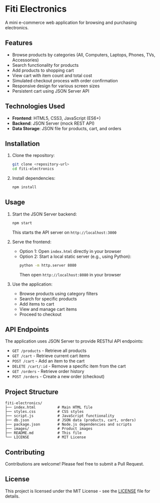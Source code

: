 # Fiti Electronics

A mini e-commerce web application for browsing and purchasing electronics.

## Features

- Browse products by categories (All, Computers, Laptops, Phones, TVs, Accessories)
- Search functionality for products
- Add products to shopping cart
- View cart with item count and total cost
- Simulated checkout process with order confirmation
- Responsive design for various screen sizes
- Persistent cart using JSON Server API

## Technologies Used

- **Frontend**: HTML5, CSS3, JavaScript (ES6+)
- **Backend**: JSON Server (mock REST API)
- **Data Storage**: JSON file for products, cart, and orders

## Installation

1. Clone the repository:
   ```bash
   git clone <repository-url>
   cd fiti-electronics
   ```

2. Install dependencies:
   ```bash
   npm install
   ```

## Usage

1. Start the JSON Server backend:
   ```bash
   npm start
   ```
   This starts the API server on `http://localhost:3000`

2. Serve the frontend:
   - Option 1: Open `index.html` directly in your browser
   - Option 2: Start a local static server (e.g., using Python):
     ```bash
     python -m http.server 8080
     ```
     Then open `http://localhost:8080` in your browser

3. Use the application:
   - Browse products using category filters
   - Search for specific products
   - Add items to cart
   - View and manage cart items
   - Proceed to checkout

## API Endpoints

The application uses JSON Server to provide RESTful API endpoints:

- `GET /products` - Retrieve all products
- `GET /cart` - Retrieve current cart items
- `POST /cart` - Add an item to the cart
- `DELETE /cart/:id` - Remove a specific item from the cart
- `GET /orders` - Retrieve order history
- `POST /orders` - Create a new order (checkout)

## Project Structure

```
fiti-electronics/
├── index.html          # Main HTML file
├── styles.css          # CSS styles
├── script.js           # JavaScript functionality
├── db.json             # JSON data (products, cart, orders)
├── package.json        # Node.js dependencies and scripts
├── images/             # Product images
├── README.md           # This file
└── LICENSE             # MIT License
```

## Contributing

Contributions are welcome! Please feel free to submit a Pull Request.

## License

This project is licensed under the MIT License - see the [LICENSE](LICENSE) file for details.
